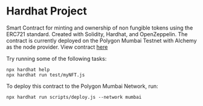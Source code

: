 # Hardhat Project

Smart Contract for minting and ownership of non fungible tokens using the ERC721 standard. Created with Solidity, Hardhat, and OpenZeppelin. The contract is currently deployed on the Polygon Mumbai Testnet with Alchemy as the node provider. View contract [here](https://mumbai.polygonscan.com/address/0x35437925f7158b0c2102b87d378326264ab178c1)

Try running some of the following tasks:

```shell
npx hardhat help
npx hardhat run test/myNFT.js
```

To deploy this contract to the Polygon Mumbai Network, run:

```shell
npx hardhat run scripts/deploy.js --network mumbai
```
